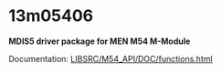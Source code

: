 # 13m05406

**MDIS5 driver package for MEN M54 M-Module**

Documentation: [LIBSRC/M54_API/DOC/functions.html](LIBSRC/M54_API/DOC/functions.html)
